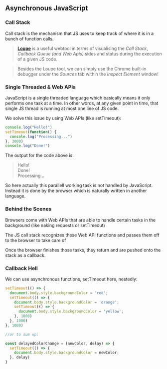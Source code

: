 ## Asynchronous JavaScript
### Call Stack
Call stack is the mechanism that JS uses to keep track of where it is in a bunch of function calls.
> [**Loupe**](http://latentflip.com/loupe/?code=JC5vbignYnV0dG9uJywgJ2NsaWNrJywgZnVuY3Rpb24gb25DbGljaygpIHsKICAgIHNldFRpbWVvdXQoZnVuY3Rpb24gdGltZXIoKSB7CiAgICAgICAgY29uc29sZS5sb2coJ1lvdSBjbGlja2VkIHRoZSBidXR0b24hJyk7ICAgIAogICAgfSwgMjAwMCk7Cn0pOwoKY29uc29sZS5sb2coIkhpISIpOwoKc2V0VGltZW91dChmdW5jdGlvbiB0aW1lb3V0KCkgewogICAgY29uc29sZS5sb2coIkNsaWNrIHRoZSBidXR0b24hIik7Cn0sIDUwMDApOwoKY29uc29sZS5sb2coIldlbGNvbWUgdG8gbG91cGUuIik7!!!PGJ1dHRvbj5DbGljayBtZSE8L2J1dHRvbj4%3D) is a useful webtool in terms of visualising the *Call Stack*, *Callback Queue* *(and Web Apis)* sides and status during the execution of a given JS code.

> Besides the Loupe tool, we can simply use the Chrome built-in debugger under the *Sources* tab within the *Inspect Element* window!

### Single Threaded & Web APIs
JavaScript is a single threaded language which basically means it only performs one task at a time. In other words, at any given point in time, that single JS thread is running at most one line of JS code.

We solve this issue by using Web APIs (like setTimeout):
```javascript
console.log("Hello!")
setTimeout(function() {
  console.log("Processing...")
}, 3000)
console.log("Done!")
```
The output for the code above is:
>Hello!  
Done!  
Processing...

So here actually this parallell working task is not handled by JavaScript. Instead it is done by the browser which is naturally written in another language.

### Behind the Scenes
Browsers come with Web APIs that are able to handle certain tasks in the background (like naking requests or setTimeout)

The JS call stack recognizes these Web API functions and passes them off to the browser to take care of

Once the browser finishes those tasks, they return and are pushed onto the stack as a callback.

### Callback Hell
We can use asynchronous functions, setTimeout here, nestedly:
```javascript
setTimeout(() => {
  document.body.style.backgroundColor = 'red';
  setTimeout(() => {
    document.body.style.backgroundColor = 'orange';
    setTimeout(() => {
      document.body.style.backgroundColor = 'yellow';
    }, 1000)
  }, 1000)
}, 1000)

//or to sum up:

const delayedColorChange = (newColor, delay) => {
  setTimeout(() => {
    document.body.style.backgroundColor = newColor;
  }, delay)
}
```